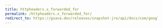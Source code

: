 ```yaml
---
title: httpheaders.x_forwarded_for
permalink: /httpheaders.x_forwarded_for/
redirect_to: https://guava.dev/releases/snapshot-jre/api/docs/com/google/common/net/HttpHeaders.html#X_FORWARDED_FOR
---
```

